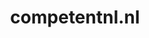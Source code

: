 ---
layout: post
title: "competentnl.nl"
internal_url: "/dutchgov/competentnl.nl.html"
subdomains_count: 4
all_subdomains_count: 4
urls_count: 4
ssl_rank: 0
http_rank: 70
url_link: /data/competentnl.nl/urls.txt
all_subdomains_link: /data/competentnl.nl/all_subdomains.txt
subdomains_link: /data/competentnl.nl/subdomains.txt
categories: dutchgov
---